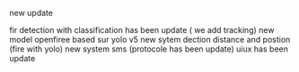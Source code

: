 new update

fir detection with classification has been update  ( we add tracking)
new model openfiree based sur yolo v5
new sytem dection distance and postion (fire with yolo)
new system sms (protocole has been update)
uiux has been update
